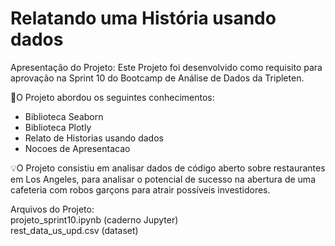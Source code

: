 # Relatando uma História usando dados

Apresentação do Projeto:
Este Projeto foi desenvolvido como requisito para aprovação na Sprint 10 do Bootcamp de Análise de Dados da Tripleten.

🧩O Projeto abordou os seguintes conhecimentos:
- Biblioteca Seaborn
- Biblioteca Plotly
- Relato de Historias usando dados
- Nocoes de Apresentacao
  
💡O Projeto consistiu em analisar dados de código aberto sobre restaurantes em Los Angeles, para analisar 
o potencial de sucesso na abertura de uma cafeteria com robos garçons para atrair possíveis investidores.

Arquivos do Projeto:<br>
projeto_sprint10.ipynb (caderno Jupyter)<br>
rest_data_us_upd.csv (dataset)<br>
